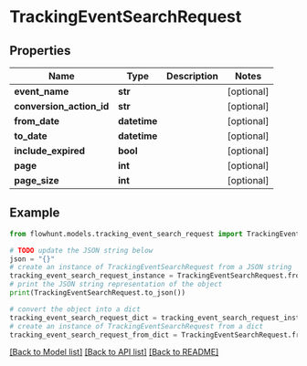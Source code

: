 # TrackingEventSearchRequest


## Properties

Name | Type | Description | Notes
------------ | ------------- | ------------- | -------------
**event_name** | **str** |  | [optional] 
**conversion_action_id** | **str** |  | [optional] 
**from_date** | **datetime** |  | [optional] 
**to_date** | **datetime** |  | [optional] 
**include_expired** | **bool** |  | [optional] 
**page** | **int** |  | [optional] 
**page_size** | **int** |  | [optional] 

## Example

```python
from flowhunt.models.tracking_event_search_request import TrackingEventSearchRequest

# TODO update the JSON string below
json = "{}"
# create an instance of TrackingEventSearchRequest from a JSON string
tracking_event_search_request_instance = TrackingEventSearchRequest.from_json(json)
# print the JSON string representation of the object
print(TrackingEventSearchRequest.to_json())

# convert the object into a dict
tracking_event_search_request_dict = tracking_event_search_request_instance.to_dict()
# create an instance of TrackingEventSearchRequest from a dict
tracking_event_search_request_from_dict = TrackingEventSearchRequest.from_dict(tracking_event_search_request_dict)
```
[[Back to Model list]](../README.md#documentation-for-models) [[Back to API list]](../README.md#documentation-for-api-endpoints) [[Back to README]](../README.md)


